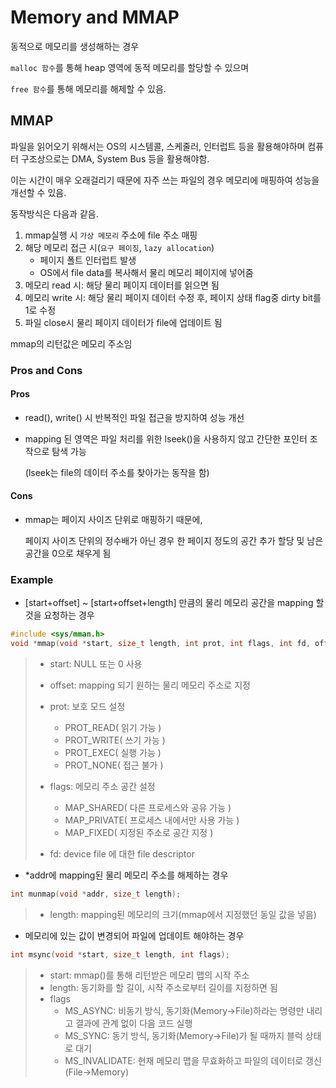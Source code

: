 # Memory and MMAP

동적으로 메모리를 생성해하는 경우 

`malloc 함수`를 통해 heap 영역에 동적 메모리를 할당할 수 있으며

`free 함수`를 통해 메모리를 해제할 수 있음.



## MMAP

파일을 읽어오기 위해서는 OS의 시스템콜, 스케줄러, 인터럽트 등을 활용해야하며 컴퓨터 구조상으로는 DMA, System Bus 등을 활용해야함.

이는 시간이 매우 오래걸리기 때문에 자주 쓰는 파일의 경우 메모리에 매핑하여 성능을 개선할 수 있음.

동작방식은 다음과 같음.

1. mmap실행 시 `가상 메모리` 주소에 file 주소 매핑
2. 해당 메모리 접근 시(`요구 페이징`, `lazy allocation`)
   - 페이지 폴트 인터럽트 발생
   - OS에서 file data를 복사해서 물리 메모리 페이지에 넣어줌
3. 메모리 read 시: 해당 물리 페이지 데이터를 읽으면 됨
4. 메모리 write 시: 해당 물리 페이지 데이터 수정 후, 페이지 상태 flag중 dirty bit를 1로 수정
5. 파일 close시 물리 페이지 데이터가 file에 업데이트 됨

mmap의 리턴값은 메모리 주소임



### Pros and Cons

#### Pros

- read(), write() 시 반복적인 파일 접근을 방지하여 성능 개선

- mapping 된 영역은 파일 처리를 위한 lseek()을 사용하지 않고 간단한 포인터 조작으로 탐색 가능

  (lseek는 file의 데이터 주소를 찾아가는 동작을 함)

#### Cons

- mmap는 페이지 사이즈 단위로 매핑하기 때문에,

  페이지 사이즈 단위의 정수배가 아닌 경우 한 페이지 정도의 공간 추가 할당 및 남은 공간을 0으로 채우게 됨



### Example

- [start+offset] ~ [start+offset+length] 만큼의 물리 메모리 공간을 mapping 할 것을 요청하는 경우

```c
#include <sys/mman.h>
void *mmap(void *start, size_t length, int prot, int flags, int fd, off_t offset);
```

> - start: NULL 또는 0 사용
>
> - offset: mapping 되기 원하는 물리 메모리 주소로 지정
>
> - prot: 보호 모드 설정
>   - PROT_READ( 읽기 가능 )
>   - PROT_WRITE( 쓰기 가능 )
>   - PROT_EXEC( 실행 가능 )
>   - PROT_NONE( 접근 불가 )
>
> - flags: 메모리 주소 공간 설정
>   - MAP_SHARED( 다른 프로세스와 공유 가능 )
>   - MAP_PRIVATE( 프로세스 내에서만 사용 가능 )
>   -  MAP_FIXED( 지정된 주소로 공간 지정 )
>
> - fd: device file 에 대한 file descriptor



- *addr에 mapping된 물리 메모리 주소를 해제하는 경우

```c
int munmap(void *addr, size_t length);
```

> - length: mapping된 메모리의 크기(mmap에서 지정했던 동일 값을 넣음)



- 메모리에 있는 값이 변경되어 파일에 업데이트 해야하는 경우

```c
int msync(void *start, size_t length, int flags);
```

> - start: mmap()를 통해 리턴받은 메모리 맵의 시작 주소
> - length: 동기화를 할 길이, 시작 주소로부터 길이를 지정하면 됨
> - flags
>   - MS_ASYNC: 비동기 방식, 동기화(Memory->File)하라는 명령만 내리고 결과에 관계 없이 다음 코드 실행
>   - MS_SYNC: 동기 방식, 동기화(Memory->File)가 될 때까지 블럭 상태로 대기
>   - MS_INVALIDATE: 현재 메모리 맵을 무효화하고 파일의 데이터로 갱신(File->Memory)

